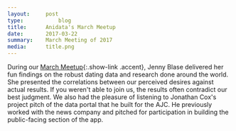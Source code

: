 ```yaml
---
layout:     post
type:		    blog
title:      Anidata's March Meetup
date:       2017-03-22
summary:    March Meeting of 2017
media: 		title.png
---
```


During our [March Meetup](https://www.meetup.com/Anidata/events/238218373/){:.show-link .accent}, Jenny Blase delivered her fun findings on the robust dating data and research done around the world. She presented the correlations between our perceived desires against actual results. If you weren't able to join us, the results often contradict our best judgment. We also had the pleasure of listening to Jonathan Cox's project pitch of the data portal that he built for the AJC. He previously worked with the news company and pitched for participation in building the public-facing section of the app.
